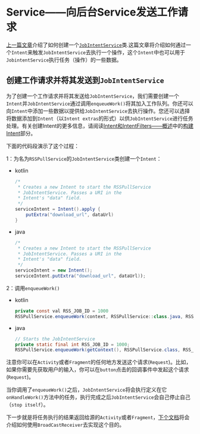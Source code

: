 # Service——向后台Service发送工作请求

[上一篇文章](./Service——创建后台服务.md)介绍了如何创建一个[`JobIntentService`](https://developer.android.com/reference/android/support/v4/app/JobIntentService)类.这篇文章将介绍如何通过一个`Intent`来触发`JobIntentService`去执行一个操作，这个`Intent`中也可以用于`JobintentService`执行任务（操作）的一些数据。

## 创建工作请求并将其发送到`JobIntentService`

为了创建一个工作请求并将其发送给`JobIntentService`，我们需要创建一个`Intent`并`JobIntentService`通过调用`enqueueWork()`将其加入工作队列。你还可以向`Intent`中添加一些数据以提供给`JobIntentService`去执行操作。您还可以选择将数据添加到`Intent`（以`Intent extras`的形式）以供`JobIntentService`进行任务处理。有关创建Intent的更多信息，请阅读[Intent和IntentFilters——概述](../Intent-And-Intent-Filter/Intent和IntentFilters——概述.md)中的[构建Intent](../Intent-And-Intent-Filter/Intent和IntentFilters——概述.md#Building-an-intent)部分。

下面的代码段演示了这个过程：

1：为名为`RSSPullService`的`JobIntentService`类创建一个`Intent`：

- kotlin

  ```java
  /*
   * Creates a new Intent to start the RSSPullService
   * JobIntentService. Passes a URI in the
   * Intent's "data" field.
   */
  serviceIntent = Intent().apply {
      putExtra("download_url", dataUrl)
  }
  ```

- java

  ```java
  /*
   * Creates a new Intent to start the RSSPullService
   * JobIntentService. Passes a URI in the
   * Intent's "data" field.
   */
  serviceIntent = new Intent();
  serviceIntent.putExtra("download_url", dataUrl));
  ```

2：调用`enqueueWork()`

- kotlin

  ```java
  private const val RSS_JOB_ID = 1000
  RSSPullService.enqueueWork(context, RSSPullService::class.java, RSS_JOB_ID, serviceIntent)
  ```

- java

  ```java
  // Starts the JobIntentService
  private static final int RSS_JOB_ID = 1000;
  RSSPullService.enqueueWork(getContext(), RSSPullService.class, RSS_JOB_ID, serviceIntent);
  ```

注意你可以在`Activity`或者`Fragment`的任何地方发送这个请求(`Request`)。比如，如果你需要先获取用户的输入，你可以在`button`点击的回调事件中发起这个请求(`Request`)。

当你调用了`enqueueWork()`之后，`JobIntentService`将会执行定义在它`onHandleWork()`方法中的任务，执行完成之后`JobIntentService`会自己停止自己（`stop itself`）。

下一步就是将任务执行的结果返回给源的`Activity`或者`Fragment`，[下个文档](./Service——报告工作状态.md)将会介绍如何使用`BroadCastReceiver`去实现这个目的。